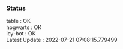 ### Status


table : OK  
hogwarts : OK  
icy-bot : OK  
Latest Update : 2022-07-21 07:08:15.779499
